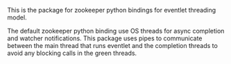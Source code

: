 This is the package for zookeeper python bindings for eventlet threading model.

The default zookeeper python binding use OS threads for async completion 
and watcher notifications. This package uses pipes to communicate between
the main thread that runs eventlet and the completion threads to avoid
any blocking calls in the green threads.


